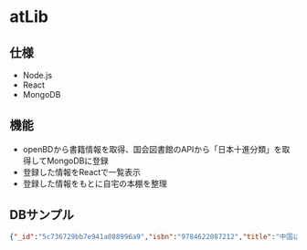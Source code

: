 # atLib

## 仕様

* Node.js
* React
* MongoDB

## 機能

* openBDから書籍情報を取得、国会図書館のAPIから「日本十進分類」を取得してMongoDBに登録
* 登録した情報をReactで一覧表示
* 登録した情報をもとに自宅の本棚を整理

## DBサンプル

```json
{"_id":"5c736729bb7e941a088996a9","isbn":"9784622087212","title":"中国はここにある","author":"梁鴻","author_kana":"リアンホン","publisher":"みすず書房","pub_date":"2018-09-25T15:00:00.000Z","cover":"https://cover.openbd.jp/9784622087212.jpg","ndl9":"611.922214","category":"農業経済","post_date":"2019-02-25T03:55:21.266Z"},
```
